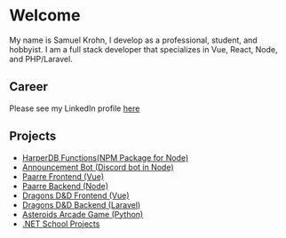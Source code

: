 # Welcome

My name is Samuel Krohn, I develop as a professional, student, and hobbyist. I am a full stack developer that specializes in Vue, React, Node, and PHP/Laravel. 

## Career
Please see my LinkedIn profile [here](https://www.linkedin.com/in/samkrohn/)

## Projects
- [HarperDB Functions(NPM Package for Node)](https://github.com/Xoelos/harperdb-functions)
- [Announcement Bot (Discord bot in Node)](https://github.com/bubbzDotDev/bot-dashboard-backend)
- [Paarre Frontend (Vue)](https://github.com/Xoelos/paarre)
- [Paarre Backend (Node)](https://github.com/Xoelos/paarre-backend)
- [Dragons D&D Frontend (Vue)](https://github.com/Xoelos/dragons_laravel)
- [Dragons D&D Backend (Laravel)](https://github.com/Xoelos/dragons_backend)
- [Asteroids Arcade Game (Python)](https://github.com/Xoelos/asteroids)
- [.NET School Projects](https://github.com/Xoelos/CIT365-S2021-KrohnSamuel)

